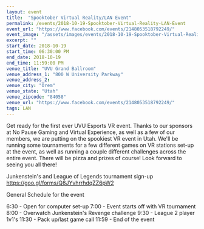```yaml
---
layout: event
title:  "Spooktober Virtual Reality/LAN Event"
permalink: /events/2018-10-19-Spooktober-Virtual-Reality-LAN-Event
event_url: "https://www.facebook.com/events/2148053518792249/"
event_image: "/assets/images/events/2018-10-19-Spooktober-Virtual-Reality-LAN-Event.jpg"
excerpt: ""
start_date: 2018-10-19
start_time: 06:30:00 PM
end_date: 2018-10-19
end_time: 11:59:00 PM
venue_title: "UVU Grand Ballroom"
venue_address_1: "800 W University Parkway"
venue_address_2: 
venue_city: "Orem"
venue_state: "Utah"
venue_zipcode: "84058"
venue_url: "https://www.facebook.com/events/2148053518792249/"
tags: LAN
---
```


Get ready for the first ever UVU Esports VR event. Thanks to our sponsors at No Pause Gaming and Virtual Experience, as well as a few of our members, we are putting on the spookiest VR event in Utah. We'll be running some tournaments for a few different games on VR stations set-up at the event, as well as running a couple different challenges across the entire event. There will be pizza and prizes of course! Look forward to seeing you all there!

Junkenstein's and League of Legends tournament sign-up
https://goo.gl/forms/Q8JYvhrrhdqZZ6pW2

General Schedule for the event

6:30 - Open for computer set-up
7:00 - Event starts off with VR tournament
8:00 - Overwatch Junkenstein's Revenge challenge
9:30 - League 2 player 1v1's
11:30 - Pack up/last game call
11:59 - End of the event